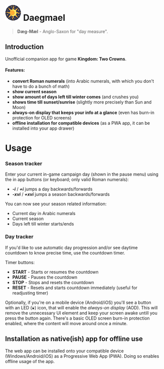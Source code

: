 # ![logo](https://github.com/AbFarid/daegmael/blob/master/public/img/icons/icon.png?raw=true) Daegmael
> **Dæg-Mæl** - Anglo-Saxon for "day measure".

  
## Introduction

Unofficial companion app for game __Kingdom: Two Crowns__.


#### Features:
* __convert Roman numerals__ (into Arabic numerals, with which you don't have to do a bunch of math)
* __show current season__
* __show amount of days left till winter comes__ (and crushes you)
* __shows time till sunset/sunrise__ (slightly more precisely than Sun and Moon)
* __always-on display that keeps your info at a glance__ (even has burn-in protection for OLED screens)
* __offline installation for compatible devices__ (as a PWA app, it can be installed into your app drawer)

# Usage

### Season tracker
Enter your current in-game campaign day (shown in the pause menu) using the in app buttons (or keyboard; only valid Roman numerals):
* ___-i___ / ___+i___ jumps a day backwards/forwards
* ___-xvi___ / ___+xvi___ jumps a season backwards/forwards

You can now see your season related information:
* Current day in Arabic numerals
* Current season
* Days left till winter starts/ends

### Day tracker
If you'd like to use automatic day progression and/or see daytime countdown to know precise time, use the countdown timer.

Timer buttons:
* __START__ - Starts or resumes the countdown
* __PAUSE__ - Pauses the countdown
* __STOP__ - Stops and resets the countdown
* __RESET__ - Resets and starts countdown immediately (useful for readjusting timer)
    
Optionally, if you're on a mobile device (Android/iOS) you'll see a button with an LED (![LED](https://github.com/AbFarid/daegmael/blob/master/src/assets/img/led_mini_dark.png?raw=true)) icon, that will enable the _always-on display_ (AOD). This will remove the unnecessary UI element and keep your screen awake untill you press the button again. There's a basic OLED screen burn-in protection enabled, where the content will move around once a minute.

## Installation as native(ish) app for offline use
The web app can be installed onto your compatible device (Windows/Android/iOS) as a Progressive Web App (PWA). Doing so enables offline usage of the app.
